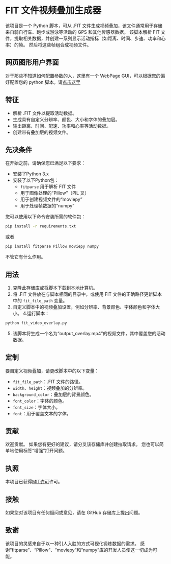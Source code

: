 # FIT 文件视频叠加生成器

该项目是一个 Python 脚本，可从 .FIT 文件生成视频叠加，该文件通常用于存储来自骑自行车、跑步或游泳等活动的 GPS 和其他传感器数据。 该脚本解析 FIT 文件，提取相关数据，并创建一系列显示活动指标（如距离、时间、步速、功率和心率）的帧。 然后将这些帧组合成视频文件。

## 网页图形用户界面
对于那些不知道如何配置参数的人，这里有一个 WebPage GUI，可以根据您的偏好配置您的 python 脚本。请[点击这里](https://fit2video.com/generator/zh.html)

## 特征

- 解析 .FIT 文件以提取活动数据。
- 生成具有自定义分辨率、颜色、大小和字体的叠加层。
- 输出距离、时间、配速、功率和心率等活动数据。
- 创建带有叠加层的视频文件。

## 先决条件

在开始之前，请确保您已满足以下要求：

- 安装了Python 3.x
- 安装了以下Python包：
     - `fitparse` 用于解析 FIT 文件
     - 用于图像处理的“Pillow”（PIL 叉）
     - 用于创建视频文件的“moviepy”
     - 用于处理帧数据的“numpy”

您可以使用以下命令安装所需的软件包：

````bash
pip install -r requirements.txt
````

或者

````bash
pip install fitparse Pillow moviepy numpy
````

不管它有什么作用。

## 用法

1. 克隆此存储库或将脚本下载到本地计算机。
2. 将 .FIT 文件放在与脚本相同的目录中，或使用 FIT 文件的正确路径更新脚本中的 `fit_file_path` 变量。
3. 自定义脚本中的视频叠加设置，例如分辨率、背景颜色、字体颜色和字体大小。
4.运行脚本：

````bash
python fit_video_overlay.py
````

5. 该脚本将生成一个名为“output_overlay.mp4”的视频文件，其中覆盖您的活动数据。

## 定制

要自定义视频叠加，请更改脚本中的以下变量：

- `fit_file_path`：.FIT 文件的路径。
- `width`、`height`：视频叠加的分辨率。
- `background_color`：叠加层的背景颜色。
- `font_color`：字体的颜色。
- `font_size`：字体大小。
- `font`：用于覆盖文本的字体。

## 贡献

欢迎贡献。 如果您有更好的建议，请分叉该存储库并创建拉取请求。 您也可以简单地使用标签“增强”打开问题。

## 执照

本项目已获得[MIT许可](notion://www.notion.so/haozheli/LICENSE)许可。

## 接触

如果您对该项目有任何疑问或意见，请在 GitHub 存储库上提出问题。

## 致谢

该项目的灵感来自于以一种引人入胜的方式可视化锻炼数据的需求。 感谢“fitparse”、“Pillow”、“moviepy”和“numpy”库的开发人员使这一切成为可能。
